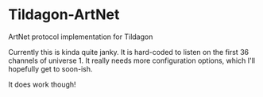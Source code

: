 # Tildagon-ArtNet
ArtNet protocol implementation for Tildagon

Currently this is kinda quite janky. It is hard-coded to listen on the first 36 channels of universe 1. It really needs more configuration options, which I'll hopefully get to soon-ish.

It does work though!